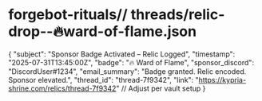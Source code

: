 # forgebot-rituals// threads/relic-drop--🔥ward-of-flame.json

{
  "subject": "Sponsor Badge Activated – Relic Logged",
  "timestamp": "2025-07-31T13:45:00Z",
  "badge": "🔥 Ward of Flame",
  "sponsor_discord": "DiscordUser#1234",
  "email_summary": "Badge granted. Relic encoded. Sponsor elevated.",
  "thread_id": "thread-7f9342",
  "link": "https://kypria-shrine.com/relics/thread-7f9342" // Adjust per vault setup
}
